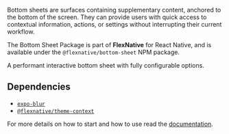 Bottom sheets are surfaces containing supplementary content, anchored to the bottom of the screen.
They can provide users with quick access to contextual information, actions, or settings without interrupting their current workflow.

The Bottom Sheet Package is part of **FlexNative** for React Native, and is available under the `@flexnative/bottom-sheet` NPM package.

A performant interactive bottom sheet with fully configurable options.

## Dependencies
- [`expo-blur`](https://docs.expo.dev/versions/latest/sdk/blur-view/)
- [`@flexnative/theme-context`](https://www.npmjs.com/package/@flexnative/theme-context)

For more details on how to start and how to use read the [documentation](https://redonalla.github.io/flexnative/).